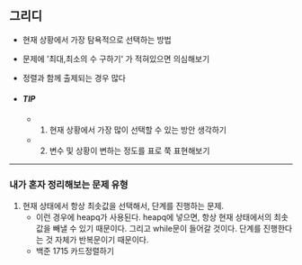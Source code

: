 ## 그리디 

- 현재 상황에서 가장 탐욕적으로 선택하는 방법
- 문제에 '최대,최소의 수 구하기' 가 적혀있으면 의심해보기
- 정렬과 함께 출제되는 경우 많다



- #### *TIP*

  - 1. 현재 상황에서 가장 많이 선택할 수 있는 방안 생각하기

  - 2. 변수 및 상황이 변하는 정도를 표로 쭉 표현해보기





---

### 내가 혼자 정리해보는 문제 유형

1. 현재 상태에서 항상 최솟값을 선택해서, 단계를 진행하는 문제.
   - 이런 경우에 heapq가 사용된다. heapq에 넣으면, 항상 현재 상태에서의 최솟값을 빼낼 수 있기 때문이다. 그리고 while문이 들어갈 것이다. 단계를 진행한다는 것 자체가 반복문이기 때문이다.
   - 백준 1715 카드정렬하기